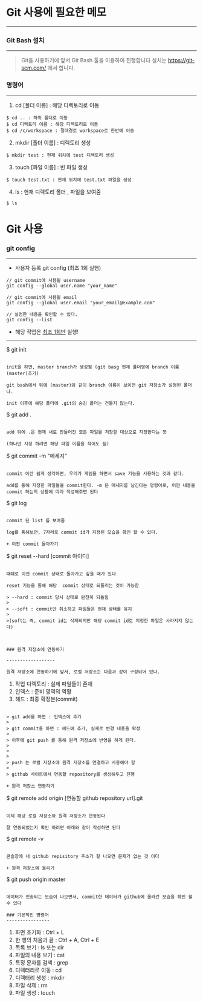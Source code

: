# Git 사용에 필요한 메모

----------


### Git Bash 설치
------------
> Git을 사용하기에 앞서 Git Bash 툴을 이용하여 진행합니다
> 설치는 https://git-scm.com/ 에서 합니다.

### 명령어

-----------

1. cd [폴더 이름] : 해당 디렉토리로 이동

```
$ cd .. : 하위 폴더로 이동
$ cd 디렉토리 이름 : 해당 디렉토리로 이동
$ cd /c/workspace : 절대경로 workspace로 한번에 이동
```

2. mkdir [폴더 이름] : 디렉토리 생성

```
$ mkdir test : 현재 위치에 test 디렉토리 생성
```

3. touch [파일 이름] : 빈 파일 생성

```
$ touch test.txt : 현재 위치에 test.txt 파일을 생성
```

4. ls : 현재 디렉토리 폴더 , 파일을 보여줌

```
$ ls
```

# Git 사용


### git config 
----------

+ 사용자 등록 git config (최초 1회 실행)  

```
// git commit에 사용될 username
git config --global user.name "your_name"
 
// git commit에 사용될 email
git config --global user.email "your_email@example.com"
 
// 설정한 내용을 확인할 수 있다.
git config --list
```

+ 해당 작업은 <u>최초 1회만</u> 실행!
----------

$ git init
```

init을 하면, master branch가 생성됨 (git basg 현재 폴더명에 branch 이름(master)추가)

git bash에서 뒤에 (master)와 같이 branch 이름이 보이면 git 저장소가 설정된 폴더다.

init 이후에 해당 폴더에 .git의 숨김 폴더는 건들지 않는다.

```
$ git add .
```

add 뒤에 .은 현재 새로 만들어진 모든 파일을 저장할 대상으로 지정한다는 뜻

(하나만 지정 하려면 해당 파일 이름을 적어도 됨)

```
$ git commit -m "메세지"
```

commit 이란 쉽게 생각하면, 우리가 게임을 하면서 save 기능을 사용하는 것과 같다.

add를 통해 지정한 파일들을 commit한다. -m 은 메세지를 남긴다는 명령어로, 어떤 내용을 commit 하는지 상황에 따라 작성해주면 된다

```
$ git log
```

commit 된 list 를 보여줌

log를 통해보면, 7자리로 commit id가 지정된 모습을 확인 할 수 있다.

+ 이전 commit 돌아가기

```
$ git reset --hard [commit 아이디]
```

때떄로 이전 commit 상태로 돌아가고 싶을 때가 있다

reset 기능을 통해 해당  commit 상태로 되돌리는 것이 가능함

> --hard : commit 당시 상태로 완전히 되돌림
>
> --soft : commit만 취소하고 파일들은 현재 상태를 유지
>
>(soft는 즉, commit id는 삭제되지만 해당 commit id로 지정한 파일은 사라지지 않는다)



### 원격 저장소에 연동하기

------------------

원격 저장소에 연동하기에 앞서, 로컬 저장소는 다음과 같이 구성되어 있다.

```
1. 작업 디렉토리 : 실제 파일들이 존재
2. 인덱스 : 준비 영역의 역활
3. 헤드 : 최종 확정본(commit)
```

> git add를 하면 : 인덱스에 추가
>
> git commit을 하면 : 헤드에 추가, 실제로 변경 내용을 확정
>
> 이후에 git push 를 통해 원격 저장소에 반영을 하게 된다.
>
> 
>
> push 는 로컬 저장소에 원격 저장소를 연결하고 사용해야 함
>
> github 사이트에서 연동할 repository를 생성해두고 진행

+ 원격 저장소 연동하기

```
$ git remote add origin [연동할 github repository url].git
```

이제 해당 로컬 저장소와 원격 저장소가 연동된다

잘 연동되었는지 확인 하려면 아래와 같이 작성하면 된다

```
$ git remote -v
```

콘솔창에 내 github repisitory 주소가 잘 나오면 문제가 없는 것 이다

+ 원격 저장소에 올리기

```
$ git push origin master
```

데이터가 전송되는 모습이 나오면서, commit한 데이터가 github에 올라간 모습을 확인 할 수 있다

### 기본적인 명령어
----------------
```
1. 화면 초기화 : Ctrl + L
2. 한 행의 처음과 끝 : Ctrl + A, Ctrl + E
3. 목록 보기 : ls 또는 dir
4. 파일의 내용 보기 : cat
5. 특정 문자를 검색 : grep
6. 디렉터리로 이동 : cd
7. 디렉터리 생성 : mkdir
8. 파일 삭제 : rm
9. 파일 생성 : touch
```
